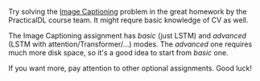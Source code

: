 Try solving the [Image Captioning](https://github.com/yandexdataschool/Practical_DL/tree/spring20/homework04) problem in the great homework by the PracticalDL course team. It might requre basic knowledge of CV as well. 

The Image Captioning assignment has _basic_ (just LSTM) and _advanced_ (LSTM with attention/Transformer/...)  modes. The _advanced_ one requires much more disk space, so it's a good idea to start from _basic_ one.

If you want more, pay attention to other optional assignments. Good luck!
